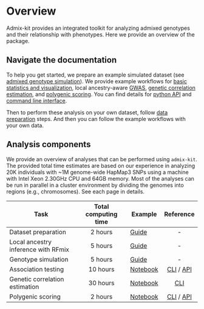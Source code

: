 # Overview

Admix-kit provides an integrated toolkit for analyzing admixed genotypes and their relationship with phenotypes. Here we provide an overview of the package.


## Navigate the documentation
To help you get started, we prepare an example simulated dataset (see [admixed genotype simulation](simulate-admix-genotype.md)). We provide example workflows for [basic statistics and visualization](notebooks/analyze-admix-simu-data.ipynb), local ancestry-aware [GWAS](notebooks/assoc.ipynb), [genetic correlation estimation](notebooks/genet-cor.ipynb), and [polygenic scoring](notebooks/polygenic-scoring.ipynb). You can find details for [python API](api.md) and [command line interface](cli/index.md).

Then to perform these analysis on your own dataset, follow [data preparation](prepare-dataset.md) steps. And then you can follow the example workflows with your own data.

## Analysis components

We provide an overview of analyses that can be performed using `admix-kit`. The provided total time estimates are based on our experience in analyzing 20K individuals with ~1M genome-wide HapMap3 SNPs using a machine with Intel Xeon 2.30GHz CPU and 64GB memory. Most of the analyses can be run in parallel in a cluster environment by dividing the genomes into regions (e.g., chromosomes). See each page in details.

| Task                                | Total computing time | Example                               |                          Reference                           |
| ----------------------------------- | :------------------: | ------------------------------------- | :----------------------------------------------------------: |
| Dataset preparation                 |       2 hours        | [Guide](prepare-dataset.md)           |                              -                               |
| Local ancestry inference with RFmix |       5 hours        | [Guide](rfmix.md)                     |                              -                               |
| Genotype simulation                 |       5 hours        | [Guide](simulate-admix-genotype.md)   |                              -                               |
| Association testing                 |       10 hours       | [Notebook](notebooks/assoc.ipynb)     | [CLI](cli/assoc-test.md) / [API](api.md#association-testing) |
| Genetic correlation estimation      |       30 hours       | [Notebook](notebooks/genet-cor.ipynb) |                   [CLI](cli/genet-cor.md)                    |
| Polygenic scoring                   |       2 hours        | [Notebook](notebooks/pgs.ipynb)       |     [CLI](cli/pgs.md) / [API](api.md#polygenic-scoring)      |
